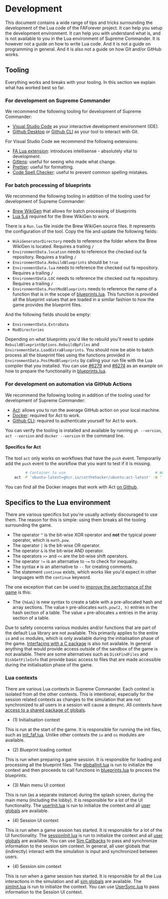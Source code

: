 # Development

This document contains a wide range of tips and tricks surrounding the development of the Lua code of the FAForever project. It can help you setup the development environment. It can help you with understand what is, and is not available to you in the Lua environment of Supreme Commander. It is however not a guide on how to write Lua code. And it is not a guide on programming in general. And it is also not a guide on how Git and/or GitHub works.

## Tooling

Everything works and breaks with your tooling. In this section we explain what has worked best so far.

### For development on Supreme Commander

We recommend the following tooling for development of Supreme Commander:

- [Visual Studio Code](https://code.visualstudio.com/) as your interactive development environment (IDE).
- [Github Desktop](https://github.com/apps/desktop) or [Github CLI](https://git-scm.com/) as your tool to interact with Git.

For Visual Studio Code we recommend the following extensions:

- [FA Lua extension](https://github.com/FAForever/fa-lua-vscode-extension/releases): introduces intellisense - absolutely vital to development.
- [Gitlens](https://marketplace.visualstudio.com/items?itemName=eamodio.gitlens): useful for seeing who made what change.
- [Prettier](https://marketplace.visualstudio.com/items?itemName=esbenp.prettier-vscode): useful for formatting.
- [Code Spell Checker](https://marketplace.visualstudio.com/items?itemName=streetsidesoftware.code-spell-checker): useful to prevent common spelling mistakes.

### For batch processing of blueprints

We recommend the following tooling in addition of the tooling used for development of Supreme Commander:

- [Brew WikiGen](https://github.com/The-Balthazar/BrewWikiGen) that allows for batch processing of blueprints
- [Lua 5.4](https://www.lua.org/download.html) required for the Brew WikiGen to work.

There is a `Run.lua` file inside the Brew WikiGen source files. It represents the configuration of the tool. Copy the file and update the following fields:

- `WikiGeneratorDirectory` needs to reference the folder where the Brew WikiGen is located. Requires a trailing `/`
- `EnvironmentData.location` needs to reference the checked out fa repository. Requires a trailing `/`
- `EnvironmentData.RebuildBlueprints` should be `true`
- `EnvironmentData.lua` needs to reference the checked out fa repository. Requires a trailing `/`
- `EnvironmentData.LOC` needs to reference the checked out fa repository. Requires a trailing `/`
- `EnvironmentData.PostModBlueprints` needs to reference the name of a function that is in the scope of [blueprints.lua](../lua/system/Blueprints.lua). This function is provided all the blueprint values that are loaded in a similar fashion to how the game provides the blueprint files. 

And the following fields should be empty:

- `EnvironmentData.ExtraData`
- `ModDirectories`

Depending on what blueprints you'd like to rebuild you'll need to update `RebuildBlueprintOptions.RebuildBpFiles` and `EnvironmentData.LoadExtraBlueprints`. You should now be able to batch process all the blueprint files using the functions provided in `EnvironmentData.PostModBlueprints` by calling your run file with the Lua compiler that you installed. You can use [#6279](https://github.com/FAForever/fa/pull/6279) and [#6274](https://github.com/FAForever/fa/pull/6274) as an example on how to prepare the functionality in [blueprints.lua](../lua/system/Blueprints.lua).

### For development on automation via GitHub Actions

We recommend the following tooling in addition of the tooling used for development of Supreme Commander:

- [Act](https://github.com/nektos/act): allows you to run the average GitHub action on your local machine.
- [Docker](https://www.docker.com/products/docker-desktop/): required for Act to work.
- [Github CLI](https://github.com/cli/cli): required to authenticate yourself for Act to work.

You can verify the tooling is installed and available by running `gh --version`, `act --version` and `docker --version` in the command line.

#### Specifics for Act

The tool `act` only works on workflows that have the `push` event. Temporarily add the `push` event to the workflow that you want to test if it is missing.

```bash
         # Container to use                                        # Workflow to debug              # Token to authorize (optional)    # Do not pull the docker image each time
    act -P 'ubuntu-latest=ghcr.io/catthehacker/ubuntu:act-latest' -W '.github/workflows/test.yaml' -s GITHUB_TOKEN="$(gh auth token)" -p=false
```

You can find all the Docker images that work with Act [on Github](https://github.com/catthehacker/docker_images).

## Specifics to the Lua environment

There are various specifics but you're usually actively discouraged to use them. The reason for this is simple: using them breaks all the tooling surrounding the game.

- The operator `^` is the bit-wise XOR operator and **not** the typical power operator, which is `math.pow`.
- The operator `|` is the bit-wise OR operator.
- The operator `&` is the bit-wise AND operator.
- The operators `>>` and `<<` are the bit-wise shift operators.
- The operator `!=` is an alternative to `~=` to check for inequality.
- The syntax `#` is an alternative to `--` for creating comments.
- The statement `continue` exists, which works like you'd expect in other languages with the `continue` keyword.

The one exception that can be used to [improve the performance of the game](https://github.com/FAForever/fa/issues/4539) is this:

- The `{h&a&}` is new syntax to create a table with a pre-allocated hash and array sections. The value `h` pre-allocates `math.pow(2, h)` entries in the hash section of a table. The value `a` pre-allocates `a` entries in the array section of a table. 

Due to safety concerns various modules and/or functions that are part of the default Lua library are not available. This primarily applies to the entire `io` and `os` modules, which is only available during the initialisation phase of the game. [Interfacing with a C package](https://www.lua.org/pil/8.2.html) is also not available. In general anything that would provide access outside of the sandbox of the game is not available. There are some alternatives such as `DiskFindFiles` and `DiskGetFileInfo` that provide basic access to files that are made accessible during the initialisation phase of the game.

### Lua contexts

There are various Lua contexts in Supreme Commander. Each context is isolated from all the other contexts. This is intentional, especially for the session related contexts as changes to the simulation that are not synchronized to all users in a session  will cause a desync. All contexts have [access to a shared package of globals](../engine/Core.lua). 

- (1) Initialisation context

This is run at the start of the game. It is responsible for running the init files, such as [init_faf.lua](../init_faf.lua). Unlike other contexts the `io` and `os` modules are available. 

- (2) Blueprint loading context

This is run when preparing a game session. It is responsible for loading and processing all the blueprint files. The [globalInit.lua](../lua/globalInit.lua) is run to initialize the context and then proceeds to call functions in [blueprints.lua](../lua/system/Blueprints.lua) to process the blueprints.

- (3) Main menu UI context

This is run (as a separate instance) during the splash screen, during the main menu (including the lobby). It is responsible for a lot of the UI functionality. The [userInit.lua](../lua/userInit.lua) is run to initialize the context and all [user globals](../engine/User.lua) are available.

- (4) Session UI context

This is run when a game session has started. It is responsible for a lot of the UI functionality. The [sessionInit.lua](../lua/SessionInit.lua) is run to initialize the context and all [user globals](../engine/User.lua) are available. You can use [Sim Callbacks](../lua/SimCallbacks.lua) to pass and synchronize information to the session sim context. In general, all user globals that (indirectly) interact with the simulation is input and synchronized between users. 

- (4) Session sim context

This is run when a game session has started. It is responsible for all the Lua interactions in the simulation and all [sim globals](../engine/Sim.lua) are available. The [simInit.lua](../lua/simInit.lua) is run to initialize the context. You can use [UserSync.lua](../lua/UserSync.lua) to pass information to the Session UI context.

<!-- 
## Writing high performing Lua code for Supreme Commander

It goes without saying that premature optimisation is the root of all evil in the world. But Supreme Commander is not like the world. There is some common hygiene that you can apply to make your code a magnitude faster and more readable at the same time.

In Supreme Commander all Lua code is read, parsed and transpiled into bytecode that represent instructions. This happens when a module is [imported](../lua/system/import.lua) for the first time. The instructions are then executed by an interpreter. Unlike the [average compiler](https://en.wikipedia.org/wiki/Optimizing_compiler), an interpreter (and specifically a Lua interpreter) takes your code extremely literal. The instructions directly map to the syntax of the Lua script. You can learn more about what instructions exist by reading chapter 7 of [The implementation of Lua 5.0](https://www.lua.org/doc/jucs05.pdf). You can evaluate the instructions that make up a function using `debug.listcode`.

<todo> -->